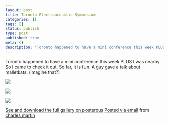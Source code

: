 ```yaml
---
layout: post
title: Toronto Electroacoustic Symposium
categories: []
tags: []
status: publish
type: post
published: true
meta: {}
description: "Toronto happened to have a mini conference this week PLUS I was nearby. So I came to check it out. So far, it is fun. A guy gave a talk about malletkats."
---
```


Toronto happened to have a mini conference this week PLUS I was nearby. So I came to check it out. So far, it is fun. A guy gave a talk about malletkats. (imagine that?) 

![]({{site.baseurl}}/assets/posterous/charlesmartin/08/2010-08-TorontoEAConf1.jpg)

![]({{site.baseurl}}/assets/posterous/charlesmartin/08/2010-08-TorontoEAConf2.jpg)

![]({{site.baseurl}}/assets/posterous/charlesmartin/08/2010-08-TorontoEAConf3.png)

[See and download the full gallery on posterous](http://charlesmartin.posterous.com/toronto-electroacoustic-symposium)
[Posted via email](http://posterous.com)  from 
[charles martin](http://charlesmartin.posterous.com/toronto-electroacoustic-symposium)
